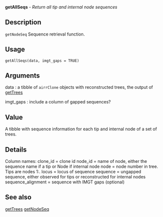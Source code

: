 **getAllSeqs** - *Return all tip and internal node sequences*

Description
--------------------

`getNodeSeq` Sequence retrieval function.


Usage
--------------------
```
getAllSeqs(data, imgt_gaps = TRUE)
```

Arguments
-------------------

data
:   a tibble of `airrClone` objects with reconstructed trees, 
the output of [getTrees](getTrees.md)

imgt_gaps
:   include a column of gapped sequences?




Value
-------------------

A tibble with sequence information for each tip and internal node
of a set of trees.


Details
-------------------

Column names:
clone_id = clone id 
node_id = name of node, either the sequence name if a tip or Node<number> if internal node
node = node number in tree. Tips are nodes 1:<number of tips>.
locus = locus of sequence
sequence = ungapped sequence, either observed for tips or reconstructed for internal nodes
sequence_alignment = sequence with IMGT gaps (optional)




See also
-------------------

[getTrees](getTrees.md) [getNodeSeq](getNodeSeq.md)






